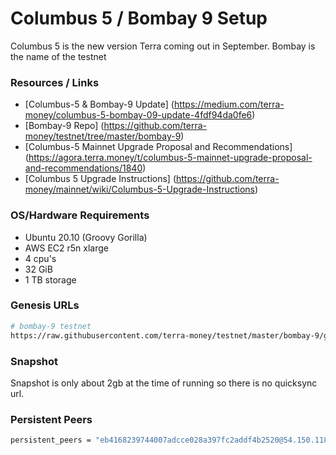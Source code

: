 # Columbus 5 / Bombay 9 Setup

Columbus 5 is the new version Terra coming out in September. Bombay is the name of the testnet

### Resources / Links
- [Columbus-5 & Bombay-9 Update] (https://medium.com/terra-money/columbus-5-bombay-09-update-4fdf94da0fe6)
- [Bombay-9 Repo] (https://github.com/terra-money/testnet/tree/master/bombay-9)
- [Columbus-5 Mainnet Upgrade Proposal and Recommendations] (https://agora.terra.money/t/columbus-5-mainnet-upgrade-proposal-and-recommendations/1840)
- [Columbus 5 Upgrade Instructions] (https://github.com/terra-money/mainnet/wiki/Columbus-5-Upgrade-Instructions)

### OS/Hardware Requirements
- Ubuntu 20.10 (Groovy Gorilla)
- AWS EC2 r5n xlarge
- 4 cpu's
- 32 GiB
- 1 TB storage

### Genesis URLs

```sh
# bombay-9 testnet
https://raw.githubusercontent.com/terra-money/testnet/master/bombay-9/genesis.json
```

### Snapshot

Snapshot is only about 2gb at the time of running so there is no quicksync url.

### Persistent Peers
```sh
persistent_peers = "eb4168239744007adcce028a397fc2addf4b2520@54.150.118.40:36656,2e13408cbe993a291caf02946e902753f7f95a71@3.34.120.243:26656,67f83663158a908b1a0784e642eafde880dd2929@65.21.157.38:26656,f9cb325f1ca9296c2853c2f416991e34927e23f7@207.180.213.123:26656,c7fdeca4135e56149f5f5d84462c9eb9f059edb8@52.78.140.220:26656,bdc57c5a7f11040bed560fceb7d9b17c117e3423@193.239.85.118:26656,05bf2a0786c34f07452f21a0d4fc00061224b59f@138.201.60.238:26656,e6be82b4a659964fad27ee14f844c222fe9abadf@104.197.21.152:26656,2c7a1c74c793456209188a59fc01d9c7f139f5be@34.136.129.123:26656,9762192a79f88f37419d32f164a88e05ce024aec@168.119.150.243:26656"
```
